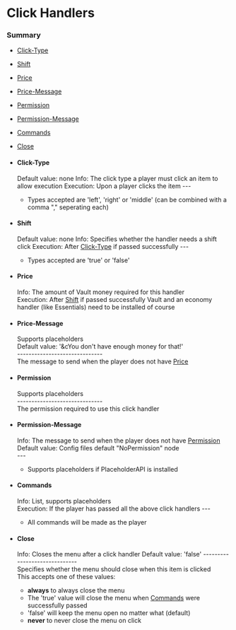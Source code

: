 # Click Handlers #

### Summary ###
- [Click-Type](#user-content-click-type)
- [Shift](#user-content-shift)
- [Price](#user-content-price)
- [Price-Message](#user-content-price-message)
- [Permission](#user-content-permission)
- [Permission-Message](#user-content-permission-message)
- [Commands](#user-content-commands)
- [Close](#user-content-close)

- #### Click-Type ####
  Default value: none
  Info: The click type a player must click an item to allow execution
  Execution: Upon a player clicks the item
  \---
    - Types accepted are 'left', 'right' or 'middle' (can be combined with a comma "," seperating each)
    
- #### Shift ####
  Default value: none
  Info: Specifies whether the handler needs a shift click
  Execution: After [Click-Type](#user-content-click-type) if passed successfully
  \--- 
    - Types accepted are 'true' or 'false'

- #### Price ####
  Info: The amount of Vault money required for this handler  
  Execution: After [Shift](#user-content-shift) if passed successfully
  Vault and an economy handler (like Essentials) need to be installed of course  

- #### Price-Message ####
  Supports placeholders  
  Default value: '&cYou don't have enough money for that!'  
  \------------------------------  
  The message to send when the player does not have [Price](#user-content-price)  

- #### Permission ####
  Supports placeholders  
  \------------------------------  
  The permission required to use this click handler  

- #### Permission-Message ####
  Info: The message to send when the player does not have [Permission](#user-content-permission)
  Default value: Config files default "NoPermission" node  
  \---
    - Supports placeholders if PlaceholderAPI is installed 
  
- #### Commands ####
  Info: List, supports placeholders  
  Execution: If the player has passed all the above click handlers
  \---
    - All commands will be made as the player

- #### Close ####
  Info: Closes the menu after a click handler
  Default value: 'false'
  \------------------------------  
  Specifies whether the menu should close when this item is clicked  
  This accepts one of these values:  
    - **always** to always close the menu
    - The 'true' value will close the menu when [Commands](#user-content-commands) were successfully passed
    - 'false' will keep the menu open no matter what (default)
    - **never** to never close the menu on click
